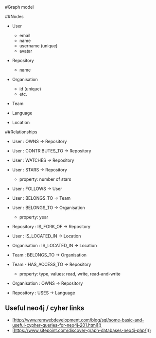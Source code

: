 #Graph model

##Nodes
* User
    * email
    * name
    * username (unique)
    * avatar
    
* Repository
    * name
    
* Organisation
    * id (unique)
    * etc.
    
* Team
* Language
* Location


##Relationships
* User : OWNS -> Repository
* User : CONTRIBUTES_TO -> Repository
* User : WATCHES -> Repository
* User : STARS -> Repository
    * property: number of stars

* User : FOLLOWS -> User
* User : BELONGS_TO -> Team
* User : BELONGS_TO -> Organisation
    * property: year

* Repository : IS_FORK_OF -> Repository

* User : IS_LOCATED_IN -> Location
* Organisation : IS_LOCATED_IN -> Location

* Team : BELONGS_TO  -> Organisation
* Team - HAS_ACCESS_TO -> Repository
    * property: type, values: read, write, read-and-write

* Organisation : OWNS -> Repository

* Repository : USES -> Language


## Useful neo4j / cyher links
* [http://www.remwebdevelopment.com/blog/sql/some-basic-and-useful-cypher-queries-for-neo4j-201.html]()
* [https://www.sitepoint.com/discover-graph-databases-neo4j-php/]()